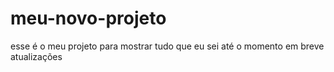 # meu-novo-projeto
esse é o meu projeto para mostrar tudo que eu sei até o momento em breve atualizações
